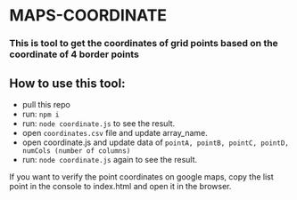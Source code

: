 # MAPS-COORDINATE
### This is tool to get the coordinates of grid points based on the coordinate of 4 border points

## How to use this tool:
- pull this repo
- run: `npm i`
- run: `node coordinate.js` to see the result.
- open `coordinates.csv` file and update array_name.
- open coordinate.js and update data of `pointA, pointB, pointC, pointD, numCols (number of columns)`
- run: `node coordinate.js` again to see the result.

If you want to verify the point coordinates on google maps, copy the list point in the console to index.html and open it in the browser.
